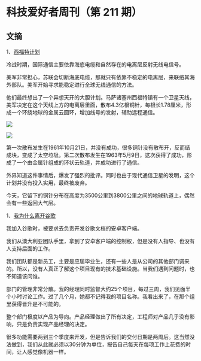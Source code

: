 # 科技爱好者周刊（第 211 期）

## 文摘

1、[西福特计划](https://zh.wikipedia.org/wiki/%E8%A5%BF%E7%A6%8F%E7%89%B9%E8%AE%A1%E5%88%92)

冷战时期，国际通信主要依靠海底电缆和自然存在的电离层反射无线电信号。

美军非常担心，苏联会切断海底电缆，那就只有依靠不稳定的电离层，来联络其海外部队。美军开始寻求能稳定进行全球无线通信的方法。

他们最终想出了一个异想天开的大胆计划。马萨诸塞州西福特镇有一个卫星天线，美军决定在这个天线上方的电离层里面，散布4.3亿根铜针，每根长1.78厘米，形成一个环绕地球的金属云圆环，增加线号的发射，辅助远程通信。

![](https://cdn.beekka.com/blogimg/asset/202111/bg2021112113.jpg)

![](https://cdn.beekka.com/blogimg/asset/202111/bg2021112112.jpg)

第一次散布发生在1961年10月21日，并没有成功，很多铜针没有散布开，反而结成块，变成了太空垃圾。第二次散布发生在1963年5月9日，这次获得了成功，形成了一个由金属针组成的环状云轨道，并成功进行了通信。

外界知道这件事情后，爆发了强烈的批评。同时也由于现代通信卫星的发明，这个计划并没有投入实用，最终被废弃。

今天，它留下的铜针分布在高度为3500公里到3800公里之间的地球轨道上，偶然会有一些返回大气层。

1、[我为什么离开谷歌](https://jayconrod.com/posts/122/leaving-google)

我加入谷歌时，被要求去负责开发谷歌文档的安卓客户端。

我们从澳大利亚团队手里，拿到了安卓客户端的控制权，但是没有人指导、也没有人支持后面的工作。

我们团队都是新员工，主要是应届毕业生，还有一些人是从公司的其他部门调来的。所以，没有人真正了解这个项目现有的技术基础设施。当我们遇到问题时，也不知道该问谁。

部门的管理非常分散。我的经理同时监督大约25个项目，每过三周，我们见面半个小时讨论工作。过了几个月，她都不记得我的项目名称。我看出来了，在那个组里获得晋升是不可能的。

整个部门极度以产品为导向。产品经理做出了所有决定，工程师对产品几乎没有影响，只是负责实现产品经理的决定。

很多功能需要两到三个季度来开发，但是告诉我们的交付日期是两周后。这当然没法做到，我们从此就必须以30分钟为单位，报告自己每天在每项工作上花费的时间，让人感觉像机器一样。